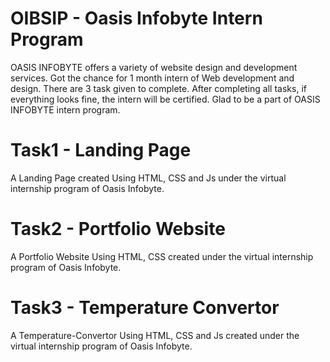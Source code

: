 # OIBSIP - Oasis Infobyte Intern Program
OASIS INFOBYTE offers a variety of website design and development services. Got the chance for 1 month intern of Web development and design. There are 3 task given to complete. After completing all tasks, if everything looks fine, the intern will be certified. Glad to be a part of OASIS INFOBYTE intern program.

# Task1 - Landing Page
A Landing Page created Using HTML, CSS and Js under the virtual internship program of Oasis Infobyte.


# Task2 - Portfolio Website
A Portfolio Website Using HTML, CSS created under the virtual internship program of Oasis Infobyte.


# Task3 - Temperature Convertor 
A Temperature-Convertor Using HTML, CSS and Js created under the virtual internship program of Oasis Infobyte.
